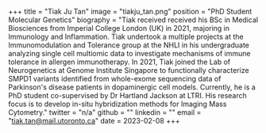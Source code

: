 +++ 
title = "Tiak Ju Tan" 
image = "tiakju_tan.png" 
position = "PhD Student Molecular Genetics" 
biography = "Tiak received received his BSc in Medical Biosciences from Imperial College London (UK) in 2021, majoring in Immunology and Inflammation. Tiak undertook a multiple projects at the Immunomodulation and Tolerance group at the NHLI in his undergraduate analyzing single cell multiomic data to investigate mechanisms of immune tolerance in allergen immunotherapy. In 2021, Tiak joined the Lab of Neurogenetics at Genome Institute Singapore to functionally characterize SMPD1 variants identified from whole-exome sequencing data of Parkinson's disease patients in dopaminergic cell models. Currently, he is a PhD student co-supervised by Dr Hartland Jackson at LTRI. His research focus is to develop in-situ hybridization methods for Imaging Mass Cytometry." 
twitter = "n/a" 
github = "" 
linkedin = "" 
email = "tiak.tan@mail.utoronto.ca" 
date = 2023-02-08 
+++

